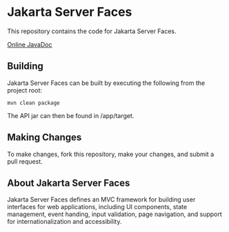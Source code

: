 # Jakarta Server Faces

This repository contains the code for Jakarta Server Faces.

[Online JavaDoc](https://javadoc.io/doc/jakarta.faces/jakarta.faces-api)

Building
--------

Jakarta Server Faces can be built by executing the following from the project root:

``mvn clean package``

The API jar can then be found in /app/target.

Making Changes
--------------

To make changes, fork this repository, make your changes, and submit a pull request.

About Jakarta Server Faces
-------------

Jakarta Server Faces defines an MVC framework for building user interfaces for web applications, 
including UI components, state management, event handing, input validation, page navigation, and 
support for internationalization and accessibility.
